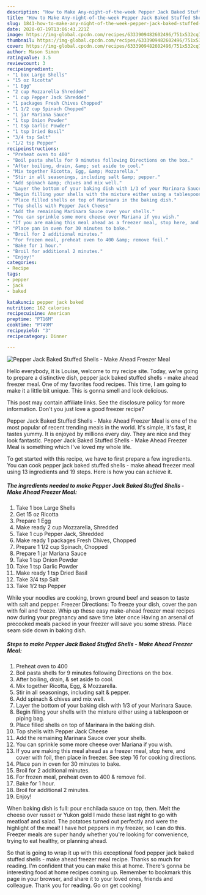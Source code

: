 ```yaml
---
description: "How to Make Any-night-of-the-week Pepper Jack Baked Stuffed Shells - Make Ahead Freezer Meal"
title: "How to Make Any-night-of-the-week Pepper Jack Baked Stuffed Shells - Make Ahead Freezer Meal"
slug: 1841-how-to-make-any-night-of-the-week-pepper-jack-baked-stuffed-shells-make-ahead-freezer-meal
date: 2020-07-19T13:06:43.221Z
image: https://img-global.cpcdn.com/recipes/6333909482602496/751x532cq70/pepper-jack-baked-stuffed-shells-make-ahead-freezer-meal-recipe-main-photo.jpg
thumbnail: https://img-global.cpcdn.com/recipes/6333909482602496/751x532cq70/pepper-jack-baked-stuffed-shells-make-ahead-freezer-meal-recipe-main-photo.jpg
cover: https://img-global.cpcdn.com/recipes/6333909482602496/751x532cq70/pepper-jack-baked-stuffed-shells-make-ahead-freezer-meal-recipe-main-photo.jpg
author: Mason Simon
ratingvalue: 3.5
reviewcount: 3
recipeingredient:
- "1 box Large Shells"
- "15 oz Ricotta"
- "1 Egg"
- "2 cup Mozzarella Shredded"
- "1 cup Pepper Jack Shredded"
- "1 packages Fresh Chives Chopped"
- "1 1/2 cup Spinach Chopped"
- "1 jar Mariana Sauce"
- "1 tsp Onion Powder"
- "1 tsp Garlic Powder"
- "1 tsp Dried Basil"
- "3/4 tsp Salt"
- "1/2 tsp Pepper"
recipeinstructions:
- "Preheat oven to 400"
- "Boil pasta shells for 9 minutes following Directions on the box."
- "After boiling, drain, &amp; set aside to cool."
- "Mix together Ricotta, Egg, &amp; Mozzarella."
- "Stir in all seasonings, including salt &amp; pepper."
- "Add spinach &amp; chives and mix well."
- "Layer the bottom of your baking dish with 1/3 of your Marinara Sauce."
- "Begin filling your shells with the mixture either using a tablespoon or piping bag."
- "Place filled shells on top of Marinara in the baking dish."
- "Top shells with Pepper Jack Cheese"
- "Add the remaining Marinara Sauce over your shells."
- "You can sprinkle some more cheese over Mariana if you wish."
- "If you are making this meal ahead as a freezer meal, stop here, and cover with foil, then place in freezer. See step 16 for cooking directions."
- "Place pan in oven for 30 minutes to bake."
- "Broil for 2 additional minutes."
- "For frozen meal, preheat oven to 400 &amp; remove foil."
- "Bake for 1 hour."
- "Broil for additional 2 minutes."
- "Enjoy!"
categories:
- Recipe
tags:
- pepper
- jack
- baked

katakunci: pepper jack baked 
nutrition: 162 calories
recipecuisine: American
preptime: "PT16M"
cooktime: "PT49M"
recipeyield: "3"
recipecategory: Dinner

---
```



![Pepper Jack Baked Stuffed Shells - Make Ahead Freezer Meal](https://img-global.cpcdn.com/recipes/6333909482602496/751x532cq70/pepper-jack-baked-stuffed-shells-make-ahead-freezer-meal-recipe-main-photo.jpg)

Hello everybody, it is Louise, welcome to my recipe site. Today, we're going to prepare a distinctive dish, pepper jack baked stuffed shells - make ahead freezer meal. One of my favorites food recipes. This time, I am going to make it a little bit unique. This is gonna smell and look delicious.

This post may contain affiliate links. See the disclosure policy for more information. Don&#39;t you just love a good freezer recipe?

Pepper Jack Baked Stuffed Shells - Make Ahead Freezer Meal is one of the most popular of recent trending meals in the world. It's simple, it's fast, it tastes yummy. It is enjoyed by millions every day. They are nice and they look fantastic. Pepper Jack Baked Stuffed Shells - Make Ahead Freezer Meal is something which I've loved my whole life.


To get started with this recipe, we have to first prepare a few ingredients. You can cook pepper jack baked stuffed shells - make ahead freezer meal using 13 ingredients and 19 steps. Here is how you can achieve it.

<!--inarticleads1-->

##### The ingredients needed to make Pepper Jack Baked Stuffed Shells - Make Ahead Freezer Meal:

1. Take 1 box Large Shells
1. Get 15 oz Ricotta
1. Prepare 1 Egg
1. Make ready 2 cup Mozzarella, Shredded
1. Take 1 cup Pepper Jack, Shredded
1. Make ready 1 packages Fresh Chives, Chopped
1. Prepare 1 1/2 cup Spinach, Chopped
1. Prepare 1 jar Mariana Sauce
1. Take 1 tsp Onion Powder
1. Take 1 tsp Garlic Powder
1. Make ready 1 tsp Dried Basil
1. Take 3/4 tsp Salt
1. Take 1/2 tsp Pepper


While your noodles are cooking, brown ground beef and season to taste with salt and pepper. Freezer Directions: To freeze your dish, cover the pan with foil and freeze. Whip up these easy make-ahead freezer meal recipes now during your pregnancy and save time later once Having an arsenal of precooked meals packed in your freezer will save you some stress. Place seam side down in baking dish. 

<!--inarticleads2-->

##### Steps to make Pepper Jack Baked Stuffed Shells - Make Ahead Freezer Meal:

1. Preheat oven to 400
1. Boil pasta shells for 9 minutes following Directions on the box.
1. After boiling, drain, &amp; set aside to cool.
1. Mix together Ricotta, Egg, &amp; Mozzarella.
1. Stir in all seasonings, including salt &amp; pepper.
1. Add spinach &amp; chives and mix well.
1. Layer the bottom of your baking dish with 1/3 of your Marinara Sauce.
1. Begin filling your shells with the mixture either using a tablespoon or piping bag.
1. Place filled shells on top of Marinara in the baking dish.
1. Top shells with Pepper Jack Cheese
1. Add the remaining Marinara Sauce over your shells.
1. You can sprinkle some more cheese over Mariana if you wish.
1. If you are making this meal ahead as a freezer meal, stop here, and cover with foil, then place in freezer. See step 16 for cooking directions.
1. Place pan in oven for 30 minutes to bake.
1. Broil for 2 additional minutes.
1. For frozen meal, preheat oven to 400 &amp; remove foil.
1. Bake for 1 hour.
1. Broil for additional 2 minutes.
1. Enjoy!


When baking dish is full: pour enchilada sauce on top, then. Melt the cheese over russet or Yukon gold I made these last night to go with meatloaf and salad. The potatoes turned out perfectly and were the highlight of the meal! I have hot peppers in my freezer, so I can do this. Freezer meals are super handy whether you&#39;re looking for convenience, trying to eat healthy, or planning ahead. 

So that is going to wrap it up with this exceptional food pepper jack baked stuffed shells - make ahead freezer meal recipe. Thanks so much for reading. I'm confident that you can make this at home. There's gonna be interesting food at home recipes coming up. Remember to bookmark this page in your browser, and share it to your loved ones, friends and colleague. Thank you for reading. Go on get cooking!
